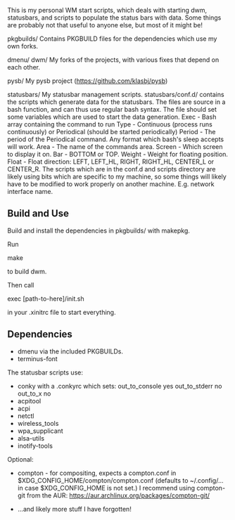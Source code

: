 This is my personal WM start scripts, which deals with starting dwm,
statusbars, and scripts to populate the status bars with data. Some things are
probably not that useful to anyone else, but most of it might be!

pkgbuilds/
  Contains PKGBUILD files for the dependencies which use my own forks.

dmenu/
dwm/
  My forks of the projects, with various fixes that depend on each other.

pysb/
  My pysb project (https://github.com/klasbj/pysb)

statusbars/
  My statusbar management scripts. statusbars/conf.d/ contains the scripts
  which generate data for the statusbars. The files are source in a bash
  function, and can thus use regular bash syntax. The file should set some
  variables which are used to start the data generation.
    Exec      - Bash array containing the command to run
    Type      - Continuous (process runs continuously) or
                Periodical (should be started periodically)
    Period    - The period of the Periodical command. Any format which bash's
                sleep accepts will work.
    Area      - The name of the commands area.
    Screen    - Which screen to display it on.
    Bar       - BOTTOM or TOP.
    Weight    - Weight for floating position.
    Float     - Float direction: LEFT, LEFT_HL, RIGHT, RIGHT_HL, CENTER_L
                or CENTER_R.
  The scripts which are in the conf.d and scripts directory are likely using
  bits which are specific to my machine, so some things will likely have to be
  modified to work properly on another machine. E.g. network interface name.

Build and Use
-------------

Build and install the dependencies in pkgbuilds/ with makepkg.

Run

make

to build dwm.

Then call

exec [path-to-here]/init.sh

in your .xinitrc file to start everything.


Dependencies
------------

* dmenu via the included PKGBUILDs.
* terminus-font

The statusbar scripts use:
* conky with a .conkyrc which sets:
      out_to_console yes
      out_to_stderr no
      out_to_x no
* acpitool
* acpi
* netctl
* wireless\_tools
* wpa\_supplicant
* alsa-utils
* inotify-tools

Optional:
* compton - for compositing, expects a compton.conf in
            $XDG_CONFIG_HOME/compton/compton.conf (defaults to ~/.config/...
            in case $XDG_CONFIG_HOME is not set.)
            I recommend using compton-git from the AUR:
            https://aur.archlinux.org/packages/compton-git/

* ...and likely more stuff I have forgotten!

